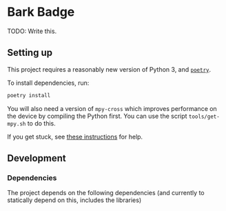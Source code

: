 Bark Badge
==========

TODO: Write this.

## Setting up

This project requires a reasonably new version of Python 3, and [`poetry`](https://python-poetry.org).

To install dependencies, run:

```sh
poetry install
```

You will also need a version of `mpy-cross` which improves performance on the device by compiling the
Python first. You can use the script `tools/get-mpy.sh` to do this.

If you get stuck, see [these instructions](https://learn.adafruit.com/creating-and-sharing-a-circuitpython-library/creating-a-library#mpy-3106477-16) for help.

## Development

### Dependencies

The project depends on the following dependencies (and currently to statically depend on this, includes the libraries)